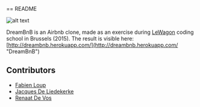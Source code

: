== README

![alt text](http://dreambnb.herokuapp.com/assets/dreambnb-logo-1ac4ac8051f758eaa6f4e1ef1954b057.svg "DreamBnB")

DreamBnB is an Airbnb clone, made as an exercise during [LeWagon](http://www.lewagon.org/ "Le Wagon") coding school in Brussels (2015). The result is visible here: [http://dreambnb.herokuapp.com/](http://dreambnb.herokuapp.com/ "DreamBnB")

## Contributors

* [Fabien Loup](https://github.com/NoryDev "NoryDev")
* [Jacques De Liedekerke](https://github.com/jacnut "jacnut")
* [Renaat De Vos](https://github.com/taaneredsov "taaneredsov")
